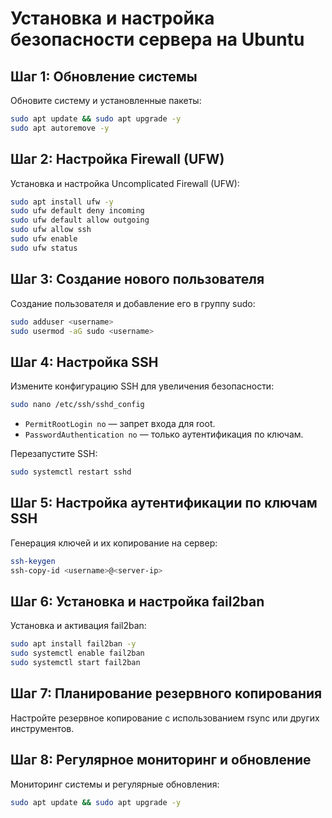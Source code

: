 
# Установка и настройка безопасности сервера на Ubuntu

## Шаг 1: Обновление системы

Обновите систему и установленные пакеты:

```bash
sudo apt update && sudo apt upgrade -y
sudo apt autoremove -y
```

## Шаг 2: Настройка Firewall (UFW)

Установка и настройка Uncomplicated Firewall (UFW):

```bash
sudo apt install ufw -y
sudo ufw default deny incoming
sudo ufw default allow outgoing
sudo ufw allow ssh
sudo ufw enable
sudo ufw status
```

## Шаг 3: Создание нового пользователя

Создание пользователя и добавление его в группу sudo:

```bash
sudo adduser <username>
sudo usermod -aG sudo <username>
```

## Шаг 4: Настройка SSH

Измените конфигурацию SSH для увеличения безопасности:

```bash
sudo nano /etc/ssh/sshd_config
```

- `PermitRootLogin no` — запрет входа для root.
- `PasswordAuthentication no` — только аутентификация по ключам.

Перезапустите SSH:

```bash
sudo systemctl restart sshd
```

## Шаг 5: Настройка аутентификации по ключам SSH

Генерация ключей и их копирование на сервер:

```bash
ssh-keygen
ssh-copy-id <username>@<server-ip>
```

## Шаг 6: Установка и настройка fail2ban

Установка и активация fail2ban:

```bash
sudo apt install fail2ban -y
sudo systemctl enable fail2ban
sudo systemctl start fail2ban
```

## Шаг 7: Планирование резервного копирования

Настройте резервное копирование с использованием rsync или других инструментов.

## Шаг 8: Регулярное мониторинг и обновление

Мониторинг системы и регулярные обновления:

```bash
sudo apt update && sudo apt upgrade -y
```
